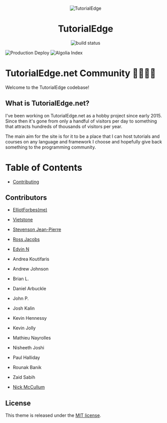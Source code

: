 <div align="center">
  <br/>
  <img alt="TutorialEdge" src="https://images.tutorialedge.net/images/logo.png" />
  <h1>TutorialEdge</h1>
  
  <img src="https://travis-ci.org/elliotforbes/tutorialedge.net.svg?branch=master" alt="build status" />  
  
</div>


![Production Deploy](https://github.com/elliotforbes/tutorialedge.net/workflows/Production%20Deploy/badge.svg)
![Algolia Index](https://github.com/elliotforbes/tutorialedge.net/workflows/Algolia%20Index/badge.svg)

# TutorialEdge.net Community  👩‍💻👨‍💻

Welcome to the TutorialEdge codebase! 

## What is TutorialEdge.net?

I've been working on TutorialEdge.net as a hobby project since early 2015. Since
then it's gone from only a handful of visitors per day to something that
attracts hundreds of thousands of visitors per year.

The main aim for the site is for it to be a place that I can host tutorials and
courses on any language and framework I choose and hopefully give back something
to the programming community.

# Table of Contents

* [Contributing](docs/contributing.md)

## Contributors

- [ElliotForbes(me)](https://github.com/elliotforbes)
- [Vietstone](https://github.com/vietstone)
- [Stevenson Jean-Pierre](https://github.com/Sjeanpierre)
- [Ross Jacobs](https://github.com/pocc)
- [Edvin N](https://github.com/NissesSenap)

- Andrea Koutifaris
- Andrew Johnson
- Brian L.
- Daniel Arbuckle
- John P.
- Josh Kalin
- Kevin Hennessy
- Kevin Jolly
- Mathieu Nayrolles
- Nisheeth Joshi
- Paul Halliday
- Rounak Banik
- Zaid Sabih
- [Nick McCullum](https://nickmccullum.com/)

## License

This theme is released under the
[MIT license](//github.com/Vimux/blank/blob/master/LICENSE.md).
